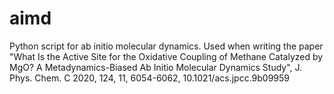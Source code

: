 # aimd
Python script for ab initio molecular dynamics. Used when writing the paper "What Is the Active Site for the Oxidative Coupling of Methane Catalyzed by MgO? A Metadynamics-Biased Ab Initio Molecular Dynamics Study", J. Phys. Chem. C 2020, 124, 11, 6054-6062, 10.1021/acs.jpcc.9b09959
